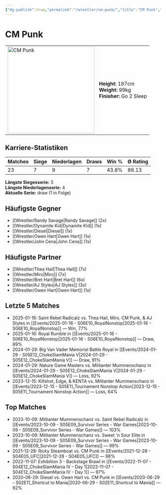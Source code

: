 ```yaml
---
{"dg-publish":true,"permalink":"/wrestler/cm-punk/","title":"CM Punk","tags":["wrestler"],"noteIcon":""}
---
```



# CM Punk

<table>
        <tr>
        <td><img src="https://github.com/CptSpaulding1980/choke-slam-wrestling/releases/download/images/CM_Punk.png" width="280" alt="CM Punk"></td>
        <td>
        <b>Height:</b> 187cm<br>
        <b>Weight:</b> 99kg<br>
        <b>Finisher:</b> Go 2 Sleep<br>
        </td>
        </tr>
        </table>
        

## Karriere-Statistiken

| Matches | Siege | Niederlagen | Draws | Win % | Ø Rating |
|---------|-------|-------------|-------|-------|-----------|
| 23 | 7 | 9 | 7 | 43.8% | 86.13 |

**Längste Siegesserie:** 3<br>**Längste Niederlagenserie:** 4<br>**Aktuelle Serie:** draw (1 in Folge)


## Häufigste Gegner
- [[Wrestler/Randy Savage\|Randy Savage]] (2x)
- [[Wrestler/Dynamite Kid\|Dynamite Kid]] (1x)
- [[Wrestler/Diesel\|Diesel]] (1x)
- [[Wrestler/Owen Hart\|Owen Hart]] (1x)
- [[Wrestler/John Cena\|John Cena]] (1x)

## Häufigste Partner
- [[Wrestler/Thea Hail\|Thea Hail]] (7x)
- [[Wrestler/Miro\|Miro]] (7x)
- [[Wrestler/Bret Hart\|Bret Hart]] (6x)
- [[Wrestler/AJ Styles\|AJ Styles]] (3x)
- [[Wrestler/Owen Hart\|Owen Hart]] (1x)

## Letzte 5 Matches
- 2025-01-16: Saint Rebel Radicalz vs. Thea Hail, Miro, CM Punk, & AJ Styles in [[Events/2025-01-16 - S06E10_RoyalNonstop\|2025-01-16 - S06E10_RoyalNonstop]] — Win, 77%
- 2025-01-16: Royal Rumble in [[Events/2025-01-16 - S06E10_RoyalNonstop\|2025-01-16 - S06E10_RoyalNonstop]] — Draw, 89%
- 2024-01-29: Big Van Vader Memorial Battle Royal in [[Events/2024-01-29 - S05E12_ChokeSlamMania V\|2024-01-29 - S05E12_ChokeSlamMania V]] — Draw, 91%
- 2024-01-29: Nature Game Masters  vs. Militanter Mummenschanz in [[Events/2024-01-29 - S05E12_ChokeSlamMania V\|2024-01-29 - S05E12_ChokeSlamMania V]] — Loss, 92%
- 2023-12-15: Killshot, Edge, & KENTA vs. Militanter Mummenschanz in [[Events/2023-12-15 - S05E11_Tournament Nonstop Action\|2023-12-15 - S05E11_Tournament Nonstop Action]] — Loss, 64%

## Top Matches
- 2023-10-09: Militanter Mummenschanz vs. Saint Rebel Radicalz in [[Events/2023-10-09 - S05E09_Survivor Series - War Games\|2023-10-09 - S05E09_Survivor Series - War Games]] — 103%
- 2023-10-09: Militanter Mummenschanz vs. Sweet 'n Sour Elite in [[Events/2023-10-09 - S05E09_Survivor Series - War Games\|2023-10-09 - S05E09_Survivor Series - War Games]] — 99%
- 2021-12-28: Ricky Steamboat vs. CM Punk  in [[Events/2021-12-28 - S04E05_UFC\|2021-12-28 - S04E05_UFC]] — 98%
- 2022-11-07: Exhibition 3 - Backstage Brawl in [[Events/2022-11-07 - S04E12_ChokeSlamMania IV - Day 1\|2022-11-07 - S04E12_ChokeSlamMania IV - Day 1]] — 97%
- 2020-06-29: Diesel vs. Owen Hart vs. CM Punk  in [[Events/2020-06-29 - S02E11_Shortcut to Mania\|2020-06-29 - S02E11_Shortcut to Mania]] — 92%
